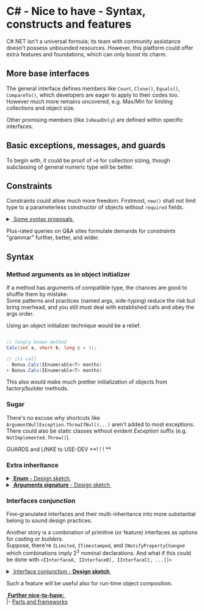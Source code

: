# C# - Nice to have - Syntax, constructs and features

C#.NET isn't a universal formula; its team with community assistance doesn't possess unbounded resources. However, this platform could offer extra features and foundations, which can only boost its charm.

## More base interfaces

The general interface defines members like `Count`, `Clone()`, `Equals()`, `CompareTo()`, which developers are eager to apply to their codes too.\
However much more remains uncovered, e.g. Max/Min for limiting collections and object size.

Other promising members (like `IsReadOnly`) are defined within specific interfaces.

## Basic exceptions, messages, and guards

To begin with, it could be proof of `>0` for collection sizing, though subclassing of general numeric type will be better.

## Constraints

Constraints could allow much more freedom. Firstmost, `new()` shall not limit type to a parameterless constructor of objects without `required` fields.

<details>
    <summary><ins>&nbsp;Some syntax proposals&nbsp;</ins></summary>
&nbsp;
    
```diff csharp
Flush<T>(T stream) where T :  IDisposable AND System.IO.Stream

... where T : NOT Exception

// help with not "coupling" enums
- Bonus.Calc(IEnumerable<T> months) where T : Enum
+ Bonus.Calc(IEnumerable<T> months) where T : Month OR Months // Months is Month but [Flags]
```

I long for better [numbers](cs-drawbacks.md#Numbers) in C# but meanwhile constraints could improve the state.

```csharp
// rationally limited natural number
Retail.Price<N>(N val) : where N : byte, ushort;

- Bonus.Calc(IEnumerable<T> months) where T : Enum
+ Bonus.Calc(IEnumerable<T> months) where T : Month OR Months // Months is Month but [Flags]


```

To a turn (for me) numbers and constraints shall be like:

```csharp

method<N>(N arg) where N : number, N !=0

method<N1, N2>(N1, N2) where N1, N2 : integer
   where N1<100  
   where N2

// and similar conditions
```

---
</details>

Plus-rated queries on Q&A sites formulate demands for _constraints_ "grammar" further, better, and wider.

## Syntax

### Method arguments as in object initializer

If a method has arguments of compatible type, the chances are good to shuffle them by mistake.\
Some patterns and practices (named args, side-typing) reduce the risk but bring overhead, and you still must deal with established calls and obey the args order.

Using an object initializer technique would be a relief.

```csharp

// longly known method
Calc(int a, short b, long c = 1);

// its call
- Bonus.Calc(IEnumerable<T> months) 
+ Bonus.Calc(IEnumerable<T> months) 

```

This also would make much prettier initialization of objects from factory/builder methods.

### Sugar

There's no excuse why shortcuts like `ArgumentNullException.ThrowIfNull(...)` aren't added to most exceptions. 
There could also be static classes without evident _Exception_ suffix (e.g. `NotImplemented.Throw()`). 

GUARDS and LINKE to USE-DEV **! ! ! **

### Extra inheritance

<details>
<summary><ins>&nbsp;<b>Enum</b> - Design sketch&nbsp;</ins></summary>
&nbsp;

```csharp
enum FundamentalState 
{
    Solid,
    Liquid,
    Gas,
    Plasma
}

enum AppliedTheoryState : FundamentalStates
{
    CrystallLiquid,
    BoseEinsteinCondensate,
    NeutronDegenerate,
    QuarkGluonPlasma,
}

[Flags]
enum MyLabReagentStates : FundamentalStates
{
    Unknown = 0,
    NotApplicable
}
```

with downcast only, e.g.:

```diff csharp
-  FundamentalState state = AppliedTheoryState.Gas;
+  AppliedTheoryState state = FundamentalState.Gas;
```

---

</details>

<details>
<summary><ins>&nbsp;<b>Arguments signature</b> - Design sketch&nbsp;</ins></summary>
&nbsp;

Let's put aside that long signatures are bug buddies and shall be encapsulated into classes/structs or tuples. 

As a matter of fact, repetitive sequences of arguments occur (sometimes dictated by external tools), and ensuring the same names in order would be pleasing.

```csharp

// one of the possible syntax through attribute
[Args("Name")]
bool Login(string name, string familyName) { ... }

[Args("Name.Western")]
void Personalize([Name], string middleName, Degree title) { ... }

Guid Register(int attempt, [Name.Western], byte age) { ... }

```

</details>

### Interfaces conjunction

Fine-granulated interfaces and their multi-inheritance into more substantial belong to sound design practices.

Another story is a combination of primitive (or feature) interfaces as options for casting or *builders*.\
Suppose, there're `ILimited`, `ITimestamped`, and `INotifyPropertyChanged` which combinations imply 2<sup>3</sup> nominal declarations. And what if this could be done with `<IInterfaceA, IInterfaceB[, IInterfaceC[, ...]]>`

<details>
<summary><ins>&nbsp;Interface conjunction - <b>Design sketch&nbsp;</ins></b></summary>
&nbsp;
    
```csharp
static class AircraftBuilder
{
        static <IAirSpecs, IPowerplant> BusinessJet(...) { ... }
        static <IAirSpecs, IPowerplant, ILoadSpecs> Cargo(...) { ... }
        static <IAirSpecs, IPowerplant, ILoadSpecs, IPassengerConfig> Liner(...) { ... }
}

IList<IataAirportCode> Planning.Destinations.FindOptimal(IataAirportCode from, <IAirSpecs, IPowerplant> vehicle) { ... }
void Planning.Capacity.Register(<ILoadSpecs, IPassengerConfig> transport) { ... }

```
---

</details>

Such a feature will be useful also for run-time object composition.

<ins>&nbsp;**Further nice-to-have:**&nbsp;</ins>\
|- [Parts and frameworks](cs-lacks-parts.md)

